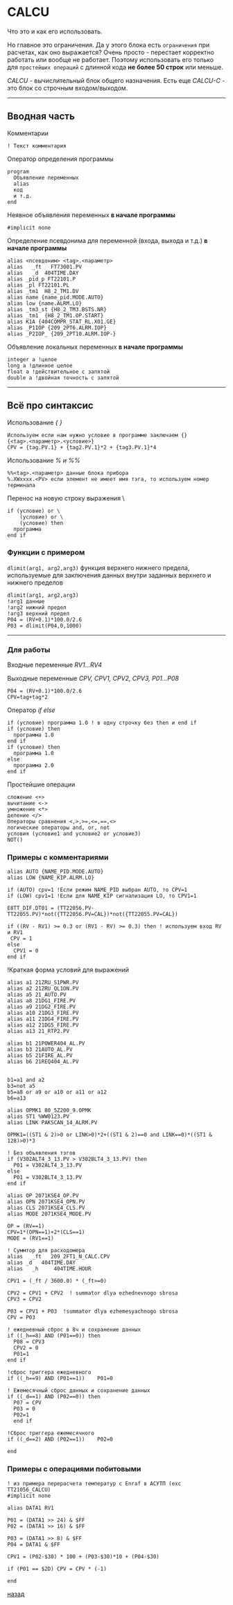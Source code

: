 # CALCU

Что это и как его использовать.

Но главное это ограничения. Да у этого блока есть ``ограничения`` при расчетах, как оно выражается? Очень просто - перестает корректно работать или вообще не работает. Поэтому использовать его только для ``простейших операций`` с длинной кода **не более 50 строк** или меньше.

*CALCU* - вычислительный блок общего назначения. Есть еще *CALCU-C* - это блок со строчным входом/выходом.

---

## Вводная часть

Комментарии

```text
! Текст комментария
```

Оператор определения программы

```text
program
  Объявление переменных
  alias
  код
  и т.д.
end
```

Неявное объявления переменных **в начале программы**

```text
#implicit none
```

Определение псевдонима для переменной (входа, выхода и т.д.) **в начале программы**

```text
alias <псевдоним> <tag>.<параметр>
alias   _ft   FT73001.PV
alias   _d  404TIME.DAY
alias _pid_p FT22101.P
alias _pl FT22101.PL
alias _tm1  H8_2_TM1.DV
alias name {name_pid.MODE.AUTO}
alias low {name.ALRM.LO}
alias _tm3_st {H8_2_TM3.BSTS.NR}
alias _tm1  {H8_2_TM1.OP.START}
alias K1A {404COMPR_STAT_RL.X01.GE}
alias _P1IOP {209_2PT6.ALRM.IOP}
alias _P2IOP_ {209_2PT10.ALRM.IOP-}
```

Объявление локальных переменных **в начале программы**

```text
integer a !целое
long a !длинное целое
float a !действительное с запятой
double a !двойная точность с запятой
```

---

## Всё про синтаксис

Использование *{ }*

```text
Используем если нам нужно условие в программе заключаем {}
{<tag>.<параметр>.<условие>}
CPV = {tag.PV.1} + {tag2.PV.1}*2 + {tag3.PV.1}*4
```

Использование *% и %%*

```text
%%<tag>.<параметр> данные блока прибора
%.XWxxxx.<PV> если элемент не имеет имя тэга, то используем номер терминала

```

Перенос на новую строку выражения \

```text
if (условие) or \
    (условие) or \
    (условие) then
  программа
end if
```

### Функции с примером

`dlimit(arg1, arg2,arg3)` функция верхнего нижнего предела, используемые для заключения данных внутри заданных верхнего и нижнего пределов

```text
dlimit(arg1, arg2,arg3)
!arg1 данные
!arg2 нижний предел
!arg3 верхний предел
P04 = (RV+0.1)*100.0/2.6
P03 = dlimit(P04,0,1000)
```

---

### Для работы

Входные переменные *RV1...RV4*

Выходные переменные *CPV, CPV1, CPV2, CPV3, P01...P08*

```text
P04 = (RV+0.1)*100.0/2.6
CPV=tag+tag*2
```

Оператор *if else*

```text
if (условие) программа 1.0 ! в одну строчку без then и end if
if (условие) then
  программа 1.0
end if
if (условие) then
  программа 1.0
else
  программа 2.0
end if
```

Простейшие операции

```text
сложение <+>
вычитание <->
умножение <*>
деление </>
Операторы сравнения <,>,>=,<=,==,<>
логические операторы and, or, not
условия (условие1 and условие2 or условие3)
NOT()
```

### Примеры с комментариями

```text
alias AUTO {NAME_PID.MODE.AUTO}
alias LOW {NAME_KIP.ALRM.LO}

if (AUTO) cpv=1 !Если режим NAME_PID выбран AUTO, то CPV=1
if (LOW) cpv1=1 !Если для NAME_KIP сигнализация LO, то CPV1=1

E8TT_DIF.DT01 = (TT22056.PV-TT22055.PV)*not({TT22056.PV=CAL})*not({TT22055.PV=CAL})
```

```text
if ((RV - RV1) >= 0.3 or (RV1 - RV) >= 0.3) then ! используем вход RV и RV1
 CPV = 1
else
  CPV1 = 0
end if
```

!Краткая форма условий для выражений

```text
alias a1 21ZRU_S1PWR.PV
alias a2 21ZRU_QL1ON.PV
alias a5 21_AUTO.PV
alias a8 21DG1_FIRE.PV
alias a9 21DG2_FIRE.PV
alias a10 21DG3_FIRE.PV
alias a11 21DG4_FIRE.PV
alias a12 21DG5_FIRE.PV
alias a13 21_RTP2.PV

alias b1 21POWER404_AL.PV
alias b3 21AUTO_AL.PV
alias b5 21FIRE_AL.PV
alias b6 21REQ404_AL.PV


b1=a1 and a2
b3=not a5
b5=a8 or a9 or a10 or a11 or a12
b6=a13
```

```text
alias OPMK1 80_5Z200_9.OPMK
alias ST1 %WW0123.PV
alias LINK PAKSCAN_14_ALRM.PV

OPMK1=((ST1 & 2)>0 or LINK>0)*2+((ST1 & 2)==0 and LINK==0)*((ST1 & 128)>0)*3

```

```text
! Без объявления тэгов
if (V302ALT4_3_13.PV > V302BLT4_3_13.PV) then
  P01 = V302ALT4_3_13.PV
else
  P01 = V302BLT4_3_13.PV
end if
```

```text
alias OP 2071KSE4_OP.PV
alias OPN 2071KSE4_OPN.PV
alias CLS 2071KSE4_CLS.PV
alias MODE 2071KSE4_MODE.PV

OP = (RV==1)
CPV=1*(OPN==1)+2*(CLS==1)
MODE = (RV1==1)
```

```text
! Суммтор для расходомера
alias   _ft   209_2FT1_N_CALC.CPV
alias _d   404TIME.DAY
alias   _h     404TIME.HOUR

CPV1 = (_ft / 3600.0) * (_ft>=0)

CPV2 = CPV1 + CPV2  ! summator dlya ezhednevnogo sbrosa
CPV3 = CPV2

P03 = CPV1 + P03  !summator dlya ezhemesyachnogo sbrosa
CPV = P03

! ежедневный сброс в 8ч и сохранение данных
if ((_h==8) AND (P01==0)) then
  P08 = CPV3
  CPV2 = 0
  P01=1
end if

!сброс триггера ежедневного
if ((_h==9) AND (P01==1))    P01=0

! Ежемесячный сброс данных и сохранение данных
if ((_d==1) AND (P02==0)) then
  P07 = CPV
  P03 = 0
  P02=1
  end if

!Сброс триггера ежемесячного
if ((_d==2) AND (P02==1))    P02=0

end
```

### Примеры с операциями побитовыми

```text
! из примера перерасчета температур с Enraf в АСУТП (exc TT21056_CALCU)
#implicit none

alias DATA1 RV1

P01 = (DATA1 >> 24) & $FF
P02 = (DATA1 >> 16) & $FF

P03 = (DATA1 >> 8) & $FF
P04 = DATA1 & $FF

CPV1 = (P02-$30) * 100 + (P03-$30)*10 + (P04-$30)

if (P01 == $2D) CPV = CPV * (-1)

end

```

[назад](../index.md)

